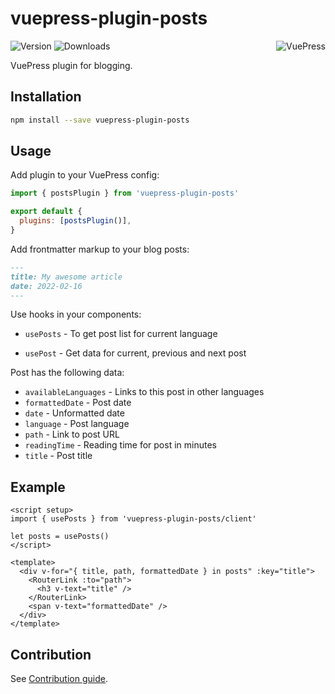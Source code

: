 # vuepress-plugin-posts

<img src="https://avatars.githubusercontent.com/u/48539483?s=100" align="right" alt="VuePress" />

![Version](https://img.shields.io/npm/v/vuepress-plugin-posts.svg)
![Downloads](https://img.shields.io/npm/dm/vuepress-plugin-posts.svg)

VuePress plugin for blogging.

## Installation

```sh
npm install --save vuepress-plugin-posts
```

## Usage

Add plugin to your VuePress config:

```js
import { postsPlugin } from 'vuepress-plugin-posts'

export default {
  plugins: [postsPlugin()],
}
```

Add frontmatter markup to your blog posts:

```md
---
title: My awesome article
date: 2022-02-16
---
```

Use hooks in your components:

- `usePosts` - To get post list for current language

- `usePost` - Get data for current, previous and next post

Post has the following data:

- `availableLanguages` - Links to this post in other languages
- `formattedDate` - Post date
- `date` - Unformatted date
- `language` - Post language
- `path` - Link to post URL
- `readingTime` - Reading time for post in minutes
- `title` - Post title

## Example

```vue
<script setup>
import { usePosts } from 'vuepress-plugin-posts/client'

let posts = usePosts()
</script>

<template>
  <div v-for="{ title, path, formattedDate } in posts" :key="title">
    <RouterLink :to="path">
      <h3 v-text="title" />
    </RouterLink>
    <span v-text="formattedDate" />
  </div>
</template>
```

## Contribution

See [Contribution guide](https://github.com/azat-io/azat-io/blob/main/contributing.md).
